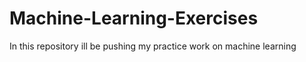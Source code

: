 # Machine-Learning-Exercises
In this repository ill be pushing my practice work on machine learning 
